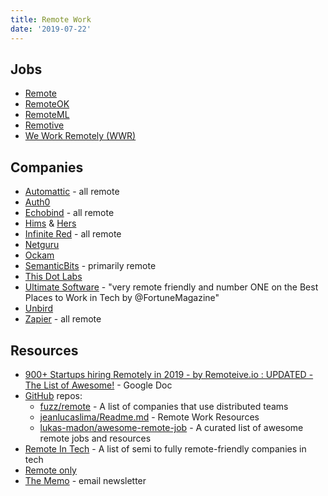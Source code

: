 ```yaml
---
title: Remote Work
date: '2019-07-22'
---
```


## Jobs

<!-- - [EpicJobs](https://epicjobs.co/)? - not remote only -->
<!-- - [FlexJobs](https://www.flexjobs.com/) - paid service??? -->

- [Remote](https://remote.com/)
- [RemoteOK](https://remoteok.io/)
- [RemoteML](https://remoteml.com/)
- [Remotive](https://remotive.io/)
- [We Work Remotely (WWR)](https://weworkremotely.com/)

## Companies

- [Automattic](https://automattic.com/) - all remote
- [Auth0](https://auth0.com/)
- [Echobind](https://echobind.com/) - all remote
- [Hims](https://www.forhims.com/) & [Hers](https://www.forhers.com/)
- [Infinite Red](https://infinite.red/) - all remote
- [Netguru](https://www.netguru.com/)
- [Ockam](https://www.ockam.io/)
- [SemanticBits](https://semanticbits.com/) - primarily remote
- [This Dot Labs](https://thisdot.co/labs)
- [Ultimate Software](https://www.ultimatesoftware.com/) - "very remote friendly and number ONE on the Best Places to Work in Tech by @FortuneMagazine"
- [Unbird](https://unbird.com/)
- [Zapier](https://zapier.com/) - all remote

## Resources

- [900+ Startups hiring Remotely in 2019 - by Remoteive.io : UPDATED - The List of Awesome!](https://docs.google.com/spreadsheets/d/1TLJSlNxCbwRNxy14Toe1PYwbCTY7h0CNHeer9J0VRzE/htmlview?sle=true#gid=1279011369) - Google Doc
- [GitHub](https://github.com/) repos:
  - [fuzz/remote](https://github.com/fuzz/remote) - A list of companies that use distributed teams
  - [jeanlucaslima/Readme.md](https://gist.github.com/jeanlucaslima/1da263f81842058cf512a61d85ada4c1) - Remote Work Resources
  - [lukas-madon/awesome-remote-job](https://github.com/lukasz-madon/awesome-remote-job) - A curated list of awesome remote jobs and resources
- [Remote In Tech](https://remoteintech.company/) - A list of semi to fully remote-friendly companies in tech
- [Remote only](https://www.remoteonly.org/)
- [The Memo](https://thememo.substack.com/) - email newsletter
